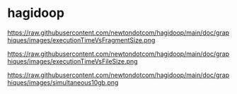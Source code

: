 # hagidoop

https://raw.githubusercontent.com/newtondotcom/hagidoop/main/doc/graphiques/images/executionTimeVsFragmentSize.png

https://raw.githubusercontent.com/newtondotcom/hagidoop/main/doc/graphiques/images/executionTimeVsFileSize.png

https://raw.githubusercontent.com/newtondotcom/hagidoop/main/doc/graphiques/images/simultaneous10gb.png